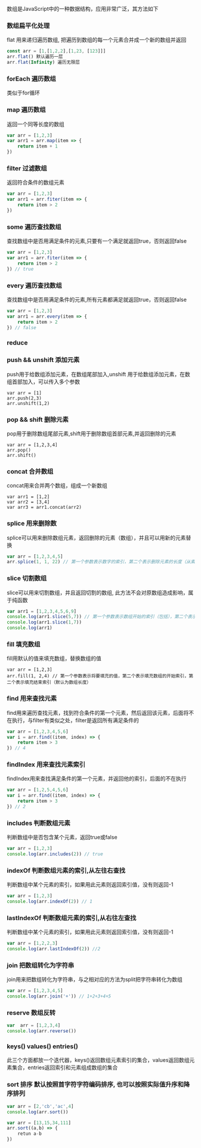 数组是JavaScript中的一种数据结构，应用非常广泛，其方法如下

### 数组扁平化处理

flat 用来递归遍历数组, 把遍历到数组的每一个元素合并成一个新的数组并返回

```js
const arr = [1,[1,2,2],[1,23, [123]]]
arr.flat() 默认遍历一层
arr.flat(Infinity) 遍历无限层
```


### forEach 遍历数组 

类似于for循环

### map 遍历数组

返回一个同等长度的数组

```js
var arr = [1,2,3]
var arr1 = arr.map(item => {
    return item + 1
})
```

### filter 过滤数组 

返回符合条件的数组元素

```js
var arr = [1,2,3]
var arr1 = arr.fiter(item => {
    return item > 2
})
```

### some 遍历查找数组

查找数组中是否用满足条件的元素,只要有一个满足就返回true，否则返回false

```js
var arr = [1,2,3]
var arr1 = arr.fiter(item => {
    return item > 2
}) // true
```

### every 遍历查找数组

查找数组中是否用满足条件的元素,所有元素都满足就返回true，否则返回false

```js
var arr = [1,2,3]
var arr1 = arr.every(item => {
    return item > 2
}) // false
```

### reduce


### push && unshift 添加元素

push用于给数组添加元素，在数组尾部加入,unshift 用于给数组添加元素，在数组首部加入，可以传入多个参数

```
var arr = [1]
arr.push(2,3)
arr.unshift(1,2)
```

### pop && shift 删除元素

pop用于删除数组尾部元素,shift用于删除数组首部元素,并返回删除的元素

```
var arr = [1,2,3,4]
arr.pop()
arr.shift()
```

### concat 合并数组

concat用来合并两个数组，组成一个新数组

```
var arr1 = [1,2]
var arr2 = [3,4]
var arr3 = arr1.concat(arr2)
```

### splice 用来删除数

splice可以用来删除数组元素，返回删除的元素（数组），并且可以用新的元素替换

```js
var arr = [1,2,3,4,5]
arr.splice(1, 1, 22) // 第一个参数表示数字的索引，第二个表示删除元素的长度（从索引开始），剩余的参数表示插入删除位置的元素
```

### slice 切割数组

slice可以用来切割数组，并且返回切割的数组, 此方法不会对原数组造成影响，属于纯函数

```js
var arr1 = [1,2,3,4,5,6,9]
console.log(arr1.slice(5,7)) // 第一个参数表示数组开始的索引（包括），第二个表示结束的索引（不包括），实例数组的长度等于 结束索引减去开始索引
console.log(arr1.slice(1,7))
console.log(arr1)
```

### fill 填充数组

fill用默认的值来填充数组，替换数组的值

```
var arr = [1,2,3]
arr.fill(1, 2,4) // 第一个参数表示将要填充的值，第二个表示填充数组的开始索引，第二个表示填充结束索引（默认为数组长度）
``` 

### find 用来查找元素

find用来遍历查找元素，找到符合条件的第一个元素，然后返回该元素，后面将不在执行，与filter有类似之处，filter是返回所有满足条件的

```js
var arr = [1,2,3,4,5,6]
var i = arr.find((item, index) => {
    return item > 3
}) // 4
```

### findIndex 用来查找元素索引

findIndex用来查找满足条件的第一个元素，并返回他的索引，后面的不在执行


```js
var arr = [1,2,5,4,5,6]
var i = arr.find((item, index) => {
    return item > 3
}) // 2
```

### includes 判断数组元素

判断数组中是否包含某个元素，返回true或false

```js
var arr = [1,2,3]
console.log(arr.includes(2)) // true
```

### indexOf 判断数组元素的索引,从左往右查找

判断数组中某个元素的索引，如果用此元素则返回索引值，没有则返回-1

```js
var arr = [1,2,3]
console.log(arr.indexOf(2)) // 1
```

### lastIndexOf 判断数组元素的索引,从右往左查找

判断数组中某个元素的索引，如果用此元素则返回索引值，没有则返回-1

```js
var arr = [1,2,2,3]
console.log(arr.lastIndexOf(2)) //2
```

### join 把数组转化为字符串

join用来把数组转化为字符串，与之相对应的方法为split把字符串转化为数组

```js
var arr = [1,2,3,4,5]
console.log(arr.join('+')) // 1+2+3+4+5
```

### reserve 数组反转

```js
var  arr = [1,2,3,4]
console.log(arr.reverse())
```

### keys() values() entries()

此三个方面都放一个迭代器，keys()返回数组元素索引的集合，values返回数组元素集合，entries返回索引和元素组成数组的集合

### sort 排序 默认按照首字符字符编码排序, 也可以按照实际值升序和降序排列

```js
var arr = [2,'cb','ac',4]
console.log(arr.sort())

var arr = [13,15,34,111]
arr.sort((a,b) => {
    retun a-b
})
```